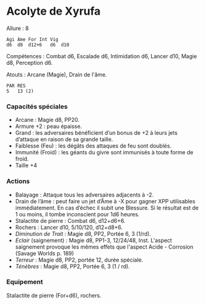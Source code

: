 # Acolyte de Xyrufa

Allure : 8

	Agi	Âme	For	Int	Vig
	d6	d8	d12+6	d6	d10

Compétences : Combat d6, Escalade d6, Intimidation d6, Lancer d10, Magie d8, Perception d6.


Atouts : Arcane (Magie), Drain de l'âme.

	PAR	RES
	5	13 (2)

### Capacités spéciales
- Arcane : Magie d8, PP20.
- Armure +2 : peau épaisse.
- Grand : les adversaires bénéficient d’un bonus de +2 à leurs jets d’attaque en raison de sa grande taille.
- Faiblesse (Feu) : les dégâts des attaques de feu sont doublés.
- Immunité (Froid) : les géants du givre sont immunisés à toute forme de froid.
- Taille +4

### Actions
- Balayage : Attaque tous les adversaires adjacents à -2.
- Drain de l’âme : peut faire un jet d’Âme à -X pour gagner XPP utilisables immédiatement. En cas d’échec il subit une Blessure. Si le résultat est de 1 ou moins, il tombe inconscient pour 1d6 heures.
- Stalactite de pierre : Combat d6, d12+d6+6.
- Rochers : Lancer d10, 5/10/120, d12+d8+6.
- _Diminution de Trait_ : Magie d8, PP2, Portée 6, 3 (1/rd).
- _Eclair_ (saignement) : Magie d8, PP1-3, 12/24/48, Inst. L'aspect saignement provoque les mêmes effets que l'aspect Acide - Corrosion (Savage Worlds p. 189)
- _Terreur_ : Magie d8, PP2, portée 12, durée spéciale.
- _Ténèbres_ : Magie d8, PP2, Portée 6, 3 (1 / rd).

### Equipement
Stalactite de pierre (For+d6), rochers.
